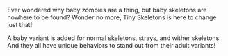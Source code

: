 Ever wondered why baby zombies are a thing, but baby skeletons are nowhere to be found? Wonder no more, Tiny Skeletons is here to change just that!

A baby variant is added for normal skeletons, strays, and wither skeletons. And they all have unique behaviors to stand out from their adult variants!
